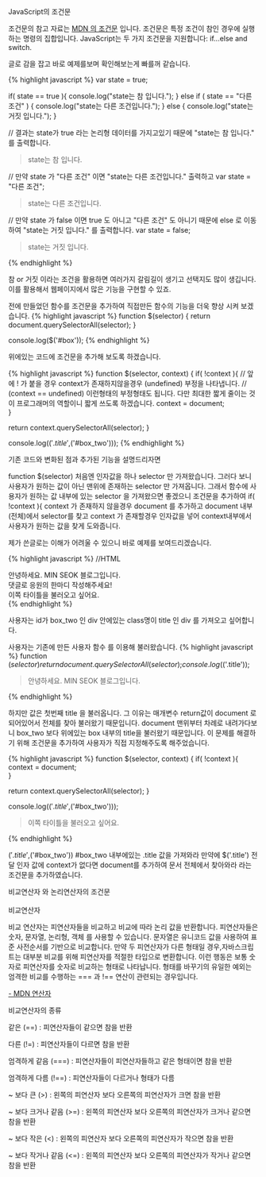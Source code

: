 JavaScript의 조건문

<div class="pro-txt">
조건문의 참고 자료는 <a href="https://developer.mozilla.org/ko/docs/Web/JavaScript/Guide/Control_flow_and_error_handling#%EC%A1%B0%EA%B1%B4%EB%AC%B8" target="_blank">MDN 의 조건문</a> 입니다.
조건문은 특정 조건이 참인 경우에 실행하는 명령의 집합입니다. JavaScript는 두 가지 조건문을 지원합니다: if...else and switch.
</div>

글로 감을 잡고 바로 예제를보며 확인해보는게 빠를꺼 같습니다.

{% highlight javascript %}
  var state = true;
  
  if( state == true ){
    console.log("state는 참 입니다.");
  } else if ( state == "다른 조건" ) {
    console.log("state는 다른 조건입니다.");
  } else {
    console.log("state는 거짓 입니다.");
  }
  
  // 결과는 state가 true 라는 논리형 데이터를 가지고있기 때문에 "state는 참 입니다." 를 출력합니다.
  > state는 참 입니다.
  
  // 만약 state 가 "다른 조건" 이면 "state는 다른 조건입니다." 출력하고
  var state = "다른 조건";
  > state는 다른 조건입니다.
  
  // 만약 state 가 false 이면 true 도 아니고 "다른 조건" 도 아니기 때문에 else 로 이동하여 "state는 거짓 입니다." 를 출력합니다.
  var state = false;
  > state는 거짓 입니다.
  
{% endhighlight %}

참 or 거짓 이라는 조건을 활용하면 여러가지 갈림길이 생기고 선택지도 많이 생깁니다. 
이를 활용해서 웹페이지에서 많은 기능을 구현할 수 있죠.

전에 만들었던 함수를 조건문을 추가하여 직접만든 함수의 기능을 더욱 향상 시켜 보겠습니다.
{% highlight javascript %}
 function $(selector) {
   return document.querySelectorAll(selector);
 }
 
 console.log($('#box'));
{% endhighlight %}

위에있는 코드에 조건문을 추가해 보도록 하겠습니다.

{% highlight javascript %}
 function $(selector, context) {
   if( !context ){  // 앞에 ! 가 붙을 경우 context가 존재하지않을경우 (undefined) 부정을 나타냅니다.
   // (context == undefined) 이런형태의 부정형태도 됩니다. 다만 최대한 짧게 줄이는 것이 프로그래머의 역할이니 짧게 쓰도록 하겠습니다.
     context = document;   
   }
   
   return context.querySelectorAll(selector);
 }
 
 console.log($('.title',$('#box_two')));
{% endhighlight %}

기존 코드와 변화된 점과 추가된 기능을 설명드리자면

function $(selector) 처음엔 인자값을 하나 selector 만 가져왔습니다. 
그러다 보니 사용자가 원하는 값이 아닌 맨위에 존재하는 selector 만 가져옵니다.
그래서 함수에 사용자가 원하는 값 내부에 있는 selector 을 가져왔으면 좋겠으니
조건문을 추가하여 
if( !context ){ context 가 존재하지 않을경우 document 를 추가하고 document 내부(전체)에서 selector를 찾고
context 가 존재할경우 인자값을 넣어 context내부에서 사용자가 원하는 값을 찾게 도와줍니다.

제가 쓴글로는 이해가 어려울 수 있으니 바로 예제를 보여드리겠습니다.

{% highlight javascript %}
  //HTML
  <div id="box">
    <div class="title">안녕하세요. MIN SEOK 블로그입니다.</div>
    <span>댓글로 응원의 한마디 작성해주세요!</span>
  </div>
  <div id="box_two">
    <div class="title">이쪽 타이틀을 불러오고 싶어요.</div>
  </div>
{% endhighlight %} 

사용자는 id가 box_two 인 div 안에있는 class명이 title 인 div 를 가져오고 싶어합니다.

사용자는 기존에 만든 사용자 함수 를 이용해 불러왔습니다.
{% highlight javascript %}
 function $(selector) {
   return document.querySelectorAll(selector);
 }
 console.log($('.title'));
 > <div class="title">안녕하세요. MIN SEOK 블로그입니다.</div>
{% endhighlight %}

하지만 값은 첫번째 title 을 불러옵니다. 
그 이유는 매개변수 return값이 document 로 되어있어서 전체를 찾아 불러왔기 때문입니다.
document 맨위부터 차례로 내려가다보니 box_two 보다 위에있는 box 내부의 title을 불러왔기 때문입니다.
이 문제를 해결하기 위해 조건문을 추가하여 사용자가 직접 지정해주도록 해주었습니다.

{% highlight javascript %}
 function $(selector, context) {
   if( !context ){
     context = document;   
   }
   
   return context.querySelectorAll(selector);
 }
 
 console.log($('.title',$('#box_two')));
 
 > <div class="title">이쪽 타이틀을 불러오고 싶어요.</div> 
{% endhighlight %}

$('.title',$('#box_two')) #box_two 내부에있는 .title 값을 가져와라 
만약에 $('.title') 전달 인자 값에 context가 없다면 document를 추가하여 문서 전체에서 찾아와라
라는 조건문을 추가하였습니다.

<div class="box">
  <div class="small-title">비교연산자 와 논리연산자의 조건문</div>
  <br/>
  <div class="small-title">비교연산자</div>
  <div class="pro-txt">
    <p>비교 연산자는 피연산자들을 비교하고 비교에 따라 논리 값을 반환합니다. 피연산자들은 숫자, 문자열, 논리형, 객체 를 사용할 수 있습니다. 문자열은 유니코드 값을 사용하여 표준 사전순서를 기반으로 비교합니다. 만약 두 피연산자가 다른 형태일 경우,자바스크립트는 대부분 비교를 위해 피연산자를 적절한 타입으로 변환합니다. 이런 행동은 보통 숫자로 피연산자를 숫자로 비교하는 형태로 나타납니다. 형태를 바꾸기의 유일한 예외는 엄격한 비교를 수행하는 === 과 !== 연산이 관련되는 경우입니다.</p>
    <a href="https://developer.mozilla.org/ko/docs/Web/JavaScript/Guide/Expressions_and_Operators" target="_balnk"> - MDN 연산자</a>
</div>
  <p>비교연산자의 종류</p>
  <p>같은 (==) : 피연산자들이 같으면 참을 반환</p>
  <p>다른 (!=) : 피연산자들이 다르면 참을 반환</p>
  <p>엄격하게 같음 (===) : 피연산자들이 피연산자들하고 같은 형태이면 참을 반환</p>
  <p>엄격하게 다름 (!==) : 피연산자들이 다르거나 형태가 다름</p>
  <p>~ 보다 큰 (>) : 왼쪽의 피연산자 보다 오른쪽의 피연산자가 크면 참을 반환</p>
  <p>~ 보다 크거나 같음 (>=) : 왼쪽의 피연산자 보다 오른쪽의 피연산자가 크거나 같으면 참을 반환</p>
  <p>~ 보다 작은 (<) : 왼쪽의 피연산자 보다 오른쪽의 피연산자가 작으면 참을 반환</p>
  <p>~ 보다 작거나 같음 (<=) : 왼쪽의 피연산자 보다 오른쪽의 피연산자가 작거나 같으면 참을 반환</p>
</div>
